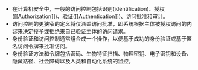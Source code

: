 - 在计算机安全中，一般的访问控制包括识别(identification)、授权([[Authorization]])、验证([[Authentication]])、访问批准和审计。
- 访问控制的更狭窄的定义将仅涵盖访问批准，即系统根据主体被授权访问的内容来决定授予或拒绝来自已验证主体的访问请求。
- 身份验证和访问控制通常组合成一个操作，以便基于成功的身份验证或基于匿名访问令牌来批准访问。
- 身份验证方法和令牌包括密码、生物特征扫描、物理密钥、电子密钥和设备、隐藏路径、社会障碍以及人类和自动化系统的监控。